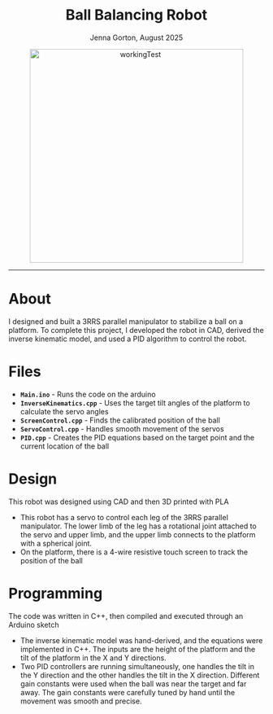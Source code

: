 <h1 align="center">Ball Balancing Robot</h1>
<p align="center">Jenna Gorton, August 2025</p>


<p align="center">
  <img src="https://github.com/user-attachments/assets/fe2f6cdb-b272-48fe-b524-41fdfa31bff9"
       alt="workingTest" width="420">
</p>

-----

About 
= 
I designed and built a 3RRS parallel manipulator to stabilize a ball on a platform. To complete this project, I developed the robot in CAD, derived the inverse kinematic model, and used a PID algorithm to control the robot.

Files
=
- **`Main.ino`** - Runs the code on the arduino
- **`InverseKinematics.cpp`** - Uses the target tilt angles of the platform to calculate the servo angles
- **`ScreenControl.cpp`** - Finds the calibrated position of the ball
- **`ServoControl.cpp`** - Handles smooth movement of the servos
- **`PID.cpp`** - Creates the PID equations based on the target point and the current location of the ball


Design
=
This robot was designed using CAD and then 3D printed with PLA
- This robot has a servo to control each leg of the 3RRS parallel manipulator. The lower limb of the leg has a rotational joint attached to the servo and upper limb, and the upper limb connects to the platform with a spherical joint.
- On the platform, there is a 4-wire resistive touch screen to track the position of the ball

Programming
=
The code was written in C++, then compiled and executed through an Arduino sketch
- The inverse kinematic model was hand-derived, and the equations were implemented in C++. The inputs are the height of the platform and the tilt of the platform in the X and Y directions.
- Two PID controllers are running simultaneously, one handles the tilt in the Y direction and the other handles the tilt in the X direction. Different gain constants were used when the ball was near the target and far away. The gain constants were carefully tuned by hand until the movement was smooth and precise.


